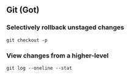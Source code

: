 ## Git (Got)

### Selectively rollback unstaged changes

```
git checkout -p
```

### View changes from a higher-level

```
git log --oneline --stat
```
